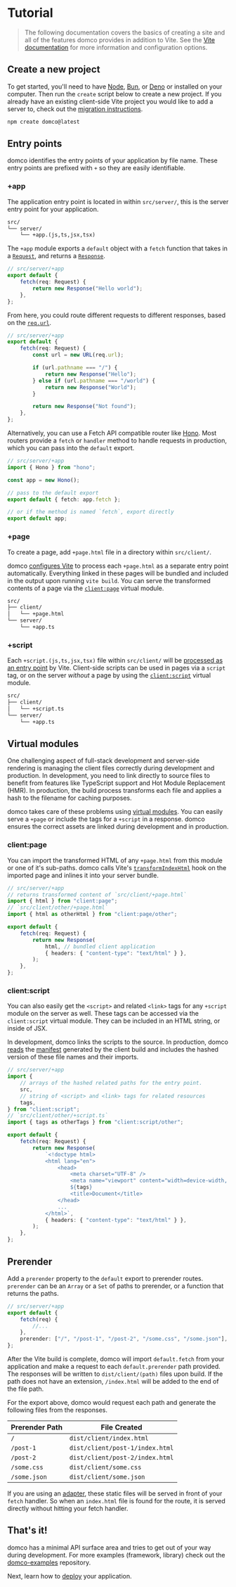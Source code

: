 # Tutorial

<on-this-page></on-this-page>

> The following documentation covers the basics of creating a site and all of the features domco provides in addition to Vite. See the [Vite documentation](https://vitejs.dev/) for more information and configuration options.

## Create a new project

To get started, you'll need to have [Node](https://nodejs.org), [Bun](https://bun.sh/), or [Deno](https://deno.com) or installed on your computer. Then run the `create` script below to create a new project. If you already have an existing client-side Vite project you would like to add a server to, check out the [migration instructions](/migrate).

```bash
npm create domco@latest
```

## Entry points

domco identifies the entry points of your application by file name. These entry points are prefixed with `+` so they are easily identifiable.

### +app

The application entry point is located in within `src/server/`, this is the server entry point for your application.

```txt {3}
src/
└── server/
	└── +app.(js,ts,jsx,tsx)
```

The `+app` module exports a `default` object with a `fetch` function that takes in a [`Request`](https://developer.mozilla.org/en-US/docs/Web/API/Request), and returns a [`Response`](https://developer.mozilla.org/en-US/docs/Web/API/Response).

```ts
// src/server/+app
export default {
	fetch(req: Request) {
		return new Response("Hello world");
	},
};
```

From here, you could route different requests to different responses, based on the [`req.url`](https://developer.mozilla.org/en-US/docs/Web/API/Request/url).

```ts
// src/server/+app
export default {
	fetch(req: Request) {
		const url = new URL(req.url);

		if (url.pathname === "/") {
			return new Response("Hello");
		} else if (url.pathname === "/world") {
			return new Response("World");
		}

		return new Response("Not found");
	},
};
```

Alternatively, you can use a Fetch API compatible router like [Hono](https://hono.dev). Most routers provide a `fetch` or `handler` method to handle requests in production, which you can pass into the `default` export.

```ts {7,10}
// src/server/+app
import { Hono } from "hono";

const app = new Hono();

// pass to the default export
export default { fetch: app.fetch };

// or if the method is named `fetch`, export directly
export default app;
```

### +page

To create a page, add `+page.html` file in a directory within `src/client/`.

domco [configures Vite](https://vitejs.dev/guide/build#multi-page-app) to process each `+page.html` as a separate entry point automatically. Everything linked in these pages will be bundled and included in the output upon running `vite build`. You can serve the transformed contents of a page via the [`client:page`](#client%3Apage) virtual module.

```txt {3}
src/
├── client/
│	└── +page.html
└── server/
	└── +app.ts
```

### +script

Each `+script.(js,ts,jsx,tsx)` file within `src/client/` will be [processed as an entry point](https://rollupjs.org/configuration-options/#input) by Vite. Client-side scripts can be used in pages via a `script` tag, or on the server _without_ a page by using the [`client:script`](#client%3Ascript) virtual module.

```txt {3}
src/
├── client/
│	└── +script.ts
└── server/
	└── +app.ts
```

## Virtual modules

One challenging aspect of full-stack development and server-side rendering is managing the client files correctly during development and production. In development, you need to link directly to source files to benefit from features like TypeScript support and Hot Module Replacement (HMR). In production, the build process transforms each file and applies a hash to the filename for caching purposes.

domco takes care of these problems using [virtual modules](https://vitejs.dev/guide/api-plugin.html#virtual-modules-convention). You can easily serve a `+page` or include the tags for a `+script` in a response. domco ensures the correct assets are linked during development and in production.

### client:page

You can import the transformed HTML of any `+page.html` from this module or one of it's sub-paths. domco calls Vite's [`transformIndexHtml`](https://vitejs.dev/guide/api-plugin.html#transformindexhtml) hook on the imported page and inlines it into your server bundle.

```ts {3,10}
// src/server/+app
// returns transformed content of `src/client/+page.html`
import { html } from "client:page";
// `src/client/other/+page.html`
import { html as otherHtml } from "client:page/other";

export default {
	fetch(req: Request) {
		return new Response(
			html, // bundled client application
			{ headers: { "content-type": "text/html" } },
		);
	},
};
```

### client:script

You can also easily get the `<script>` and related `<link>` tags for any `+script` module on the server as well. These tags can be accessed via the `client:script` virtual module. They can be included in an HTML string, or inside of JSX.

In development, domco links the scripts to the source. In production, domco [reads](https://vitejs.dev/guide/backend-integration.html) the [manifest](https://vitejs.dev/config/build-options.html#build-manifest) generated by the client build and includes the hashed version of these file names and their imports.

```ts {4,19}
// src/server/+app
import {
	// arrays of the hashed related paths for the entry point.
	src,
	// string of <script> and <link> tags for related resources
	tags,
} from "client:script";
// `src/client/other/+script.ts`
import { tags as otherTags } from "client:script/other";

export default {
	fetch(req: Request) {
		return new Response(
			`<!doctype html>
			<html lang="en">
				<head>
					<meta charset="UTF-8" />
					<meta name="viewport" content="width=device-width, initial-scale=1.0" />
					${tags}
					<title>Document</title>
				</head>
				...
			</html>`,
			{ headers: { "content-type": "text/html" } },
		);
	},
};
```

## Prerender

Add a `prerender` property to the `default` export to prerender routes. `prerender` can be an `Array` or a `Set` of paths to prerender, or a function that returns the paths.

```ts {6}
// src/server/+app
export default {
	fetch(req) {
		//...
	},
	prerender: ["/", "/post-1", "/post-2", "/some.css", "/some.json"],
};
```

After the Vite build is complete, domco will import `default.fetch` from your application and make a request to each `default.prerender` path provided. The responses will be written to `dist/client/(path)` files upon build. If the path does not have an extension, `/index.html` will be added to the end of the file path.

For the export above, domco would request each path and generate the following files from the responses.

| Prerender Path | File Created                    |
| -------------- | ------------------------------- |
| `/`            | `dist/client/index.html`        |
| `/post-1`      | `dist/client/post-1/index.html` |
| `/post-2`      | `dist/client/post-2/index.html` |
| `/some.css`    | `dist/client/some.css`          |
| `/some.json`   | `dist/client/some.json`         |

If you are using an [adapter](/deploy#adapters), these static files will be served in front of your `fetch` handler. So when an `index.html` file is found for the route, it is served directly without hitting your fetch handler.

## That's it!

domco has a minimal API surface area and tries to get out of your way during development. For more examples (framework, library) check out the [domco-examples](https://github.com/rossrobino/domco-examples) repository.

Next, learn how to [deploy](/deploy) your application.
